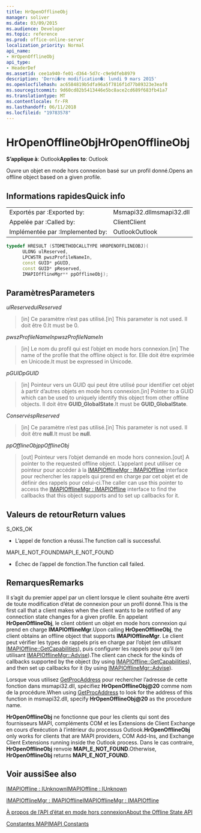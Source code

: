 ```yaml
---
title: HrOpenOfflineObj
manager: soliver
ms.date: 03/09/2015
ms.audience: Developer
ms.topic: reference
ms.prod: office-online-server
localization_priority: Normal
api_name:
- HrOpenOfflineObj
api_type:
- HeaderDef
ms.assetid: cee1a940-fe01-d364-5d7c-c9e9dfeb8979
description: 'Derni�re modification�: lundi 9 mars 2015'
ms.openlocfilehash: ac6584819b5dfa96a5f7816f1d77b89323e3eaf8
ms.sourcegitcommit: 9d60cd82b5413446e5bc8ace2cd689f683fb41a7
ms.translationtype: MT
ms.contentlocale: fr-FR
ms.lasthandoff: 06/11/2018
ms.locfileid: "19783578"
---
```

# <a name="hropenofflineobj"></a><span data-ttu-id="8371a-103">HrOpenOfflineObj</span><span class="sxs-lookup"><span data-stu-id="8371a-103">HrOpenOfflineObj</span></span>

  
  
<span data-ttu-id="8371a-104">**S’applique à**: Outlook</span><span class="sxs-lookup"><span data-stu-id="8371a-104">**Applies to**: Outlook</span></span> 
  
<span data-ttu-id="8371a-105">Ouvre un objet en mode hors connexion basé sur un profil donné.</span><span class="sxs-lookup"><span data-stu-id="8371a-105">Opens an offline object based on a given profile.</span></span>
  
## <a name="quick-info"></a><span data-ttu-id="8371a-106">Informations rapides</span><span class="sxs-lookup"><span data-stu-id="8371a-106">Quick info</span></span>

|||
|:-----|:-----|
|<span data-ttu-id="8371a-107">Exportés par :</span><span class="sxs-lookup"><span data-stu-id="8371a-107">Exported by:</span></span>  <br/> |<span data-ttu-id="8371a-108">Msmapi32.dll</span><span class="sxs-lookup"><span data-stu-id="8371a-108">msmapi32.dll</span></span>  <br/> |
|<span data-ttu-id="8371a-109">Appelée par :</span><span class="sxs-lookup"><span data-stu-id="8371a-109">Called by:</span></span>  <br/> |<span data-ttu-id="8371a-110">Client</span><span class="sxs-lookup"><span data-stu-id="8371a-110">Client</span></span>  <br/> |
|<span data-ttu-id="8371a-111">Implémentée par :</span><span class="sxs-lookup"><span data-stu-id="8371a-111">Implemented by:</span></span>  <br/> |<span data-ttu-id="8371a-112">Outlook</span><span class="sxs-lookup"><span data-stu-id="8371a-112">Outlook</span></span>  <br/> |
   
```cpp
typedef HRESULT (STDMETHODCALLTYPE HROPENOFFLINEOBJ)( 
      ULONG ulReserved, 
      LPCWSTR pwszProfileNameIn, 
      const GUID* pGUID, 
      const GUID* pReserved, 
      IMAPIOfflineMgr** ppOfflineObj); 

```

## <a name="parameters"></a><span data-ttu-id="8371a-113">Paramètres</span><span class="sxs-lookup"><span data-stu-id="8371a-113">Parameters</span></span>

 <span data-ttu-id="8371a-114">_ulReserved_</span><span class="sxs-lookup"><span data-stu-id="8371a-114">_ulReserved_</span></span>
  
> <span data-ttu-id="8371a-115">[in] Ce paramètre n’est pas utilisé.</span><span class="sxs-lookup"><span data-stu-id="8371a-115">[in] This parameter is not used.</span></span> <span data-ttu-id="8371a-116">Il doit être 0.</span><span class="sxs-lookup"><span data-stu-id="8371a-116">It must be 0.</span></span>
    
 <span data-ttu-id="8371a-117">_pwszProfileNameIn_</span><span class="sxs-lookup"><span data-stu-id="8371a-117">_pwszProfileNameIn_</span></span>
  
> <span data-ttu-id="8371a-118">[in] Le nom du profil qui est l’objet en mode hors connexion.</span><span class="sxs-lookup"><span data-stu-id="8371a-118">[in] The name of the profile that the offline object is for.</span></span> <span data-ttu-id="8371a-119">Elle doit être exprimée en Unicode.</span><span class="sxs-lookup"><span data-stu-id="8371a-119">It must be expressed in Unicode.</span></span> 
    
 <span data-ttu-id="8371a-120">_pGUID_</span><span class="sxs-lookup"><span data-stu-id="8371a-120">_pGUID_</span></span>
  
> <span data-ttu-id="8371a-121">[in] Pointeur vers un GUID qui peut être utilisé pour identifier cet objet à partir d’autres objets en mode hors connexion.</span><span class="sxs-lookup"><span data-stu-id="8371a-121">[in] Pointer to a GUID which can be used to uniquely identify this object from other offline objects.</span></span> <span data-ttu-id="8371a-122">Il doit être **GUID_GlobalState**.</span><span class="sxs-lookup"><span data-stu-id="8371a-122">It must be **GUID_GlobalState**.</span></span>
    
 <span data-ttu-id="8371a-123">_Conservés_</span><span class="sxs-lookup"><span data-stu-id="8371a-123">_pReserved_</span></span>
  
> <span data-ttu-id="8371a-124">[in] Ce paramètre n’est pas utilisé.</span><span class="sxs-lookup"><span data-stu-id="8371a-124">[in] This parameter is not used.</span></span> <span data-ttu-id="8371a-125">Il doit être **null**.</span><span class="sxs-lookup"><span data-stu-id="8371a-125">It must be **null**.</span></span>
    
 <span data-ttu-id="8371a-126">_ppOfflineObj_</span><span class="sxs-lookup"><span data-stu-id="8371a-126">_ppOfflineObj_</span></span>
  
> <span data-ttu-id="8371a-127">[out] Pointeur vers l’objet demandé en mode hors connexion.</span><span class="sxs-lookup"><span data-stu-id="8371a-127">[out] A pointer to the requested offline object.</span></span> <span data-ttu-id="8371a-128">L’appelant peut utiliser ce pointeur pour accéder à la [IMAPIOfflineMgr : IMAPIOffline](imapiofflinemgrimapioffline.md) interface pour rechercher les rappels qui prend en charge par cet objet et de définir des rappels pour celui-ci.</span><span class="sxs-lookup"><span data-stu-id="8371a-128">The caller can use this pointer to access the [IMAPIOfflineMgr : IMAPIOffline](imapiofflinemgrimapioffline.md) interface to find the callbacks that this object supports and to set up callbacks for it.</span></span> 
    
## <a name="return-values"></a><span data-ttu-id="8371a-129">Valeurs de retour</span><span class="sxs-lookup"><span data-stu-id="8371a-129">Return values</span></span>

<span data-ttu-id="8371a-130">S_OK</span><span class="sxs-lookup"><span data-stu-id="8371a-130">S_OK</span></span> 
  
- <span data-ttu-id="8371a-131">L’appel de fonction a réussi.</span><span class="sxs-lookup"><span data-stu-id="8371a-131">The function call is successful.</span></span>
    
<span data-ttu-id="8371a-132">MAPI_E_NOT_FOUND</span><span class="sxs-lookup"><span data-stu-id="8371a-132">MAPI_E_NOT_FOUND</span></span>
  
- <span data-ttu-id="8371a-133">Échec de l’appel de fonction.</span><span class="sxs-lookup"><span data-stu-id="8371a-133">The function call failed.</span></span>
    
## <a name="remarks"></a><span data-ttu-id="8371a-134">Remarques</span><span class="sxs-lookup"><span data-stu-id="8371a-134">Remarks</span></span>

<span data-ttu-id="8371a-135">Il s’agit du premier appel par un client lorsque le client souhaite être averti de toute modification d’état de connexion pour un profil donné.</span><span class="sxs-lookup"><span data-stu-id="8371a-135">This is the first call that a client makes when the client wants to be notified of any connection state changes for a given profile.</span></span> <span data-ttu-id="8371a-136">En appelant **HrOpenOfflineObj**, le client obtient un objet en mode hors connexion qui prend en charge **IMAPIOfflineMgr**.</span><span class="sxs-lookup"><span data-stu-id="8371a-136">Upon calling **HrOpenOfflineObj**, the client obtains an offline object that supports **IMAPIOfflineMgr**.</span></span> <span data-ttu-id="8371a-137">Le client peut vérifier les types de rappels pris en charge par l’objet (en utilisant [IMAPIOffline::GetCapabilities](imapioffline-getcapabilities.md)), puis configurer les rappels pour qu’il (en utilisant [IMAPIOfflineMgr::Advise](imapiofflinemgr-advise.md)).</span><span class="sxs-lookup"><span data-stu-id="8371a-137">The client can check for the kinds of callbacks supported by the object (by using [IMAPIOffline::GetCapabilities](imapioffline-getcapabilities.md)), and then set up callbacks for it (by using [IMAPIOfflineMgr::Advise](imapiofflinemgr-advise.md)).</span></span>
  
<span data-ttu-id="8371a-138">Lorsque vous utilisez [GetProcAddress](http://msdn.microsoft.com/en-us/library/ms683212.aspx) pour rechercher l’adresse de cette fonction dans msmapi32.dll, spécifiez **HrOpenOfflineObj@20** comme nom de la procédure.</span><span class="sxs-lookup"><span data-stu-id="8371a-138">When using [GetProcAddress](http://msdn.microsoft.com/en-us/library/ms683212.aspx) to look for the address of this function in msmapi32.dll, specify **HrOpenOfflineObj@20** as the procedure name.</span></span> 
  
 <span data-ttu-id="8371a-139">**HrOpenOfflineObj** ne fonctionne que pour les clients qui sont des fournisseurs MAPI, compléments COM et les Extensions de Client Exchange en cours d’exécution à l’intérieur du processus Outlook.</span><span class="sxs-lookup"><span data-stu-id="8371a-139">**HrOpenOfflineObj** only works for clients that are MAPI providers, COM Add-Ins, and Exchange Client Extensions running inside the Outlook process.</span></span> <span data-ttu-id="8371a-140">Dans le cas contraire, **HrOpenOfflineObj** renvoie **MAPI_E_NOT_FOUND**.</span><span class="sxs-lookup"><span data-stu-id="8371a-140">Otherwise, **HrOpenOfflineObj** returns **MAPI_E_NOT_FOUND**.</span></span> 
  
## <a name="see-also"></a><span data-ttu-id="8371a-141">Voir aussi</span><span class="sxs-lookup"><span data-stu-id="8371a-141">See also</span></span>



[<span data-ttu-id="8371a-142">IMAPIOffline : IUnknown</span><span class="sxs-lookup"><span data-stu-id="8371a-142">IMAPIOffline : IUnknown</span></span>](imapiofflineiunknown.md)
  
[<span data-ttu-id="8371a-143">IMAPIOfflineMgr : IMAPIOffline</span><span class="sxs-lookup"><span data-stu-id="8371a-143">IMAPIOfflineMgr : IMAPIOffline</span></span>](imapiofflinemgrimapioffline.md)


[<span data-ttu-id="8371a-144">À propos de l’API d’état en mode hors connexion</span><span class="sxs-lookup"><span data-stu-id="8371a-144">About the Offline State API</span></span>](about-the-offline-state-api.md)
  
[<span data-ttu-id="8371a-145">Constantes MAPI</span><span class="sxs-lookup"><span data-stu-id="8371a-145">MAPI Constants</span></span>](mapi-constants.md)

